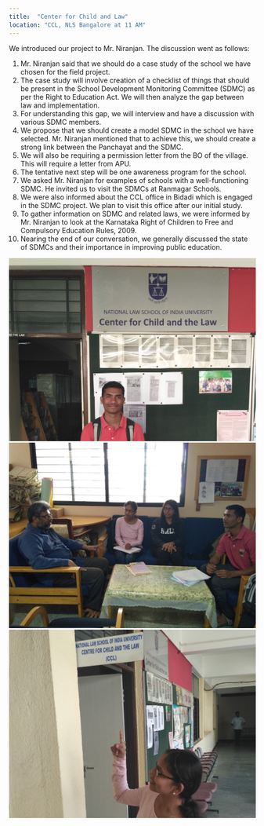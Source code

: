 ```yaml
---
title:  "Center for Child and Law"
location: "CCL, NLS Bangalore at 11 AM"
---
```

We introduced our project to Mr. Niranjan. The discussion went as follows:

1. Mr. Niranjan said that we should do a case study of the school we have chosen for the field project.
1. The case study will involve creation of a checklist of things that should be present in the School Development Monitoring Committee (SDMC) as per the Right to Education Act. We will then analyze the gap between law and implementation.
1. For understanding this gap, we will interview and have a discussion with various SDMC members.
1. We propose that we should create a model SDMC in the school we have selected. Mr. Niranjan mentioned that to achieve this, we should create a strong link between the Panchayat and the SDMC.
1. We will also be requiring a permission letter from the BO of the village. This will require a letter from APU.
1. The tentative next step will be one awareness program for the school.
1. We asked Mr. Niranjan for examples of schools with a well-functioning SDMC. He invited us to visit the SDMCs at Ranmagar Schools.
1. We were also informed about the CCL office in Bidadi which is engaged in the SDMC project. We plan to visit this office after our initial study.
1. To gather information on SDMC and related laws, we were informed by Mr. Niranjan to look at the Karnataka Right of Children to Free and Compulsory Education Rules, 2009.
1. Nearing the end of our conversation, we generally discussed the state of SDMCs and their importance in improving public education.

<img src='img/weekly_1.jpg'>
<br>
<img src='img/weekly_2.jpg'>
<br>
<img src='img/weekly_3.jpg'>
